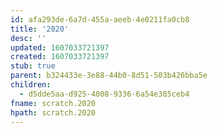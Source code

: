 ```yaml
---
id: afa293de-6a7d-455a-aeeb-4e0211fa0cb8
title: '2020'
desc: ''
updated: 1607033721397
created: 1607033721397
stub: true
parent: b324433e-3e88-44b0-8d51-503b426bba5e
children:
  - d5dde5aa-d925-4008-9336-6a54e385ceb4
fname: scratch.2020
hpath: scratch.2020
---
```



